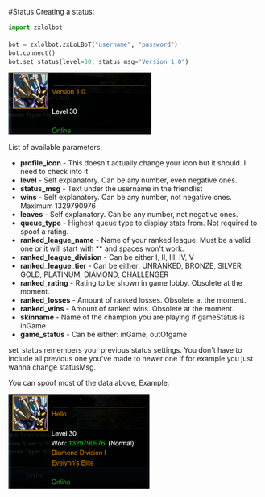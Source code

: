 #Status
Creating a status:
```python
import zxlolbot

bot = zxlolbot.zxLoLBoT("username", "password")
bot.connect()
bot.set_status(level=30, status_msg="Version 1.0")
```

![](statusBasic.PNG)

List of available parameters:

* **profile_icon** - This doesn't actually change your icon but it should. I need to check into it
* **level** - Self explanatory. Can be any number, even negative ones.
* **status_msg** - Text under the username in the friendlist
* **wins** - Self explanatory. Can be any number, not negative ones. Maximum 1329790976
* **leaves** - Self explanatory. Can be any number, not negative ones.
* **queue_type** - Highest queue type to display stats from. Not required to spoof a rating.
* **ranked_league_name** - Name of your ranked league. Must be a valid one or it will start with ** and spaces won't work.
* **ranked_league_division** - Can be either I, II, III, IV, V
* **ranked_league_tier** - Can be either: UNRANKED, BRONZE, SILVER, GOLD, PLATINUM, DIAMOND, CHALLENGER
* **ranked_rating** - Rating to be shown in game lobby. Obsolete at the moment.
* **ranked_losses** - Amount of ranked losses. Obsolete at the moment.
* **ranked_wins** - Amount of ranked wins. Obsolete at the moment.
* **skinname** - Name of the champion you are playing if gameStatus is inGame
* **game_status** - Can be either: inGame, outOfgame

set_status remembers your previous status settings. You don't have to include all previous one you've made to newer one if for example you just wanna change statusMsg.

You can spoof most of the data above, Example:

![](statusSpoof.PNG)